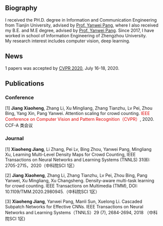## Biography
I received the PH.D. degree in Information and Communication Engineering from Tianjin University, advised by [Prof. Yanwei Pang](http://seea.tju.edu.cn/info/1014/1455.htm), where I also received my B.E. and M.E degree, advised by [Prof. Yanwei Pang](http://seea.tju.edu.cn/info/1014/1455.htm). Since 2017, I have worked in school of Information Engineering of Zhengzhou University.  
My research interest includes computer vision, deep learning.  

## News

1 papers was accepted by [CVPR 2020](https://openaccess.thecvf.com/CVPR2020), July 16-18, 2020. 


## Publications

### Conference

[1]	**Jiang Xiaoheng**, Zhang Li, Xu Mingliang, Zhang Tianzhu, Lv Pei, Zhou Bing, Yang Xin, Pang Yanwei. Attention scaling for crowd counting. 
    <font color="#dd0000"> IEEE Conference on Computer Vision and Pattern Recognition（CVPR）</font>, 2020. CCF-A 类会议



### Journal


[1]	**Xiaoheng Jiang**, Li Zhang, Pei Lv, Bing Zhou, Yanwei Pang, Mingliang Xu, Learning Multi-Level Density Maps for Crowd Counting, IEEE Transactions on Neural Networks and Learning Systems (TNNLS) 31(8): 2705-2715，2020（中科院SCI 1区）

[2]	**Jiang Xiaoheng**, Zhang Li, Zhang Tianzhu, Lv Pei, Zhou Bing, Pang Yanwei, Xu Mingliang, Xu Changsheng. Density-aware multi-task learning for crowd counting. IEEE Transactions on Multimedia (TMM), DOI: 10.1109/TMM.2020.2980945.（中科院SCI 1区）

[3]	**Xiaoheng Jiang**, Yanwei Pang, Manli Sun, Xuelong Li. Cascaded Subpatch Networks for Effective CNNs. IEEE Transactions on Neural Networks and Learning Systems（TNNLS）29 (7), 2684-2694, 2018 （中科院SCI 1区)

